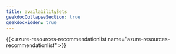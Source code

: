 ```yaml
---
title: availabilitySets
geekdocCollapseSection: true
geekdocHidden: true
---
```


{{< azure-resources-recommendationlist name="azure-resources-recommendationlist" >}}
